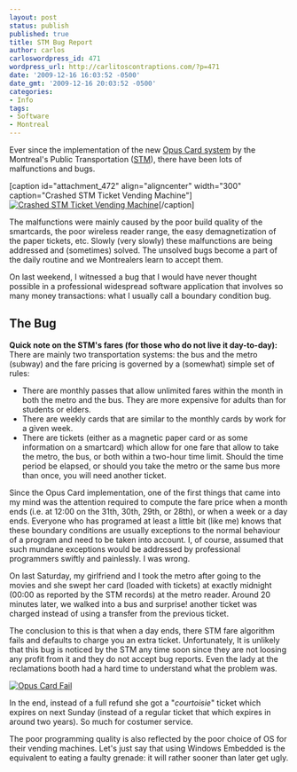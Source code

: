 ```yaml
---
layout: post
status: publish
published: true
title: STM Bug Report
author: carlos
carloswordpress_id: 471
wordpress_url: http://carlitoscontraptions.com/?p=471
date: '2009-12-16 16:03:52 -0500'
date_gmt: '2009-12-16 20:03:52 -0500'
categories:
- Info
tags:
- Software
- Montreal
---
```

Ever since the implementation of the new [Opus Card system](http://carlitoscontraptions.com/2009/03/opus-smart-card/ "Opus Card") by the Montreal's Public Transportation ([STM](http://stm.info/ "STM")), there have been lots of malfunctions and bugs.

\[caption id="attachment_472" align="aligncenter" width="300" caption="Crashed STM Ticket Vending Machine"\][![Crashed STM Ticket Vending Machine](http://carlitoscontraptions.com/wp-content/uploads/2009/12/ss851347-300x225.jpg "Crashed STM Ticket Vending Machine")](http://carlitoscontraptions.com/wp-content/uploads/2009/12/ss851347.jpg)\[/caption\]

The malfunctions were mainly caused by the poor build quality of the smartcards, the poor wireless reader range, the easy demagnetization of the paper tickets, etc. Slowly (very slowly) these malfunctions are being addressed and (sometimes) solved. The unsolved bugs become a part of the daily routine and we Montrealers learn to accept them.

On last weekend, I witnessed a bug that I would have never thought possible in a professional widespread software application that involves so many money transactions: what I usually call a boundary condition bug.

## The Bug

**Quick note on the STM's fares (for those who do not live it day-to-day):**  
There are mainly two transportation systems: the bus and the metro (subway) and the fare pricing is governed by a (somewhat) simple set of rules:

*   There are monthly passes that allow unlimited fares within the month in both the metro and the bus. They are more expensive for adults than for students or elders.
*   There are weekly cards that are similar to the monthly cards by work for a given week.
*   There are tickets (either as a magnetic paper card or as some information on a smartcard) which allow for one fare that allow to take the metro, the bus, or both within a two-hour time limit. Should the time period be elapsed, or should you take the metro or the same bus more than once, you will need another ticket.

Since the Opus Card implementation, one of the first things that came into my mind was the attention required to compute the fare price when a month ends (i.e. at 12:00 on the 31th, 30th, 29th, or 28th), or when a week or a day ends. Everyone who has programed at least a little bit (like me) knows that these boundary conditions are usually exceptions to the normal behaviour of a program and need to be taken into account. I, of course, assumed that such mundane exceptions would be addressed by professional programmers swiftly and painlessly. I was wrong.

On last Saturday, my girlfriend and I took the metro after going to the movies and she swept her card (loaded with tickets) at exactly midnight (00:00 as reported by the STM records) at the metro reader. Around 20 minutes later, we walked into a bus and surprise! another ticket was charged instead of using a transfer from the previous ticket.

The conclusion to this is that when a day ends, there STM fare algorithm fails and defaults to charge you an extra ticket. Unfortunately, It is unlikely that this bug is noticed by the STM any time soon since they are not loosing any profit from it and they do not accept bug reports. Even the lady at the reclamations booth had a hard time to understand what the problem was.

[![Opus Card Fail](http://carlitoscontraptions.com/wp-content/uploads/2009/12/IMG_2674-300x225.jpg "Opus Card Fail")](http://carlitoscontraptions.com/wp-content/uploads/2009/12/IMG_2674.jpg)

In the end, instead of a full refund she got a "_courtoisie_" ticket which expires on next Sunday (instead of a regular ticket that which expires in around two years). So much for costumer service.

The poor programming quality is also reflected by the poor choice of OS for their vending machines. Let's just say that using Windows Embedded is the equivalent to eating a faulty grenade: it will rather sooner than later get ugly.